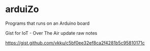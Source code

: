 # arduiZo


Programs that runs on an Arduino board

Gist for IoT - Over The Air update raw notes

https://gist.github.com/vkku/c5bf0ee32ef8ca2f4281b5c95810171c
